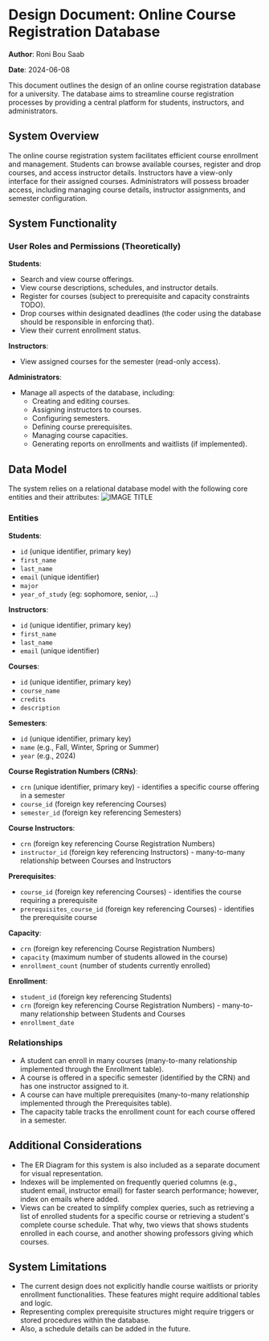 # Design Document: Online Course Registration Database

**Author**: Roni Bou Saab

**Date**: 2024-06-08


This document outlines the design of an online course registration database for a university. The database aims to streamline course registration processes by providing a central platform for students, instructors, and administrators.

## System Overview

The online course registration system facilitates efficient course enrollment and management. Students can browse available courses, register and drop courses, and access instructor details. Instructors have a view-only interface for their assigned courses. Administrators will possess broader access, including managing course details, instructor assignments, and semester configuration.

## System Functionality

### User Roles and Permissions (Theoretically)

**Students**:
- Search and view course offerings.
- View course descriptions, schedules, and instructor details.
- Register for courses (subject to prerequisite and capacity constraints TODO).
- Drop courses within designated deadlines (the coder using the database should be responsible in enforcing that).
- View their current enrollment status.

**Instructors**:
- View assigned courses for the semester (read-only access).

**Administrators**:
- Manage all aspects of the database, including:
  - Creating and editing courses.
  - Assigning instructors to courses.
  - Configuring semesters.
  - Defining course prerequisites.
  - Managing course capacities.
  - Generating reports on enrollments and waitlists (if implemented).

## Data Model

The system relies on a relational database model with the following core entities and their attributes:
![IMAGE TITLE](diagram.jpg)


### Entities

**Students**:
- `id` (unique identifier, primary key)
- `first_name`
- `last_name`
- `email` (unique identifier)
- `major`
- `year_of_study` (eg: sophomore, senior, ...)

**Instructors**:
- `id` (unique identifier, primary key)
- `first_name`
- `last_name`
- `email` (unique identifier)

**Courses**:
- `id` (unique identifier, primary key)
- `course_name`
- `credits`
- `description`

**Semesters**:
- `id` (unique identifier, primary key)
- `name` (e.g., Fall, Winter, Spring or Summer)
- `year` (e.g., 2024)

**Course Registration Numbers (CRNs)**:
- `crn` (unique identifier, primary key) - identifies a specific course offering in a semester
- `course_id` (foreign key referencing Courses)
- `semester_id` (foreign key referencing Semesters)

**Course Instructors**:
- `crn` (foreign key referencing Course Registration Numbers)
- `instructor_id` (foreign key referencing Instructors) - many-to-many relationship between Courses and Instructors

**Prerequisites**:
- `course_id` (foreign key referencing Courses) - identifies the course requiring a prerequisite
- `prerequisites_course_id` (foreign key referencing Courses) - identifies the prerequisite course

**Capacity**:
- `crn` (foreign key referencing Course Registration Numbers)
- `capacity` (maximum number of students allowed in the course)
- `enrollment_count` (number of students currently enrolled)

**Enrollment**:
- `student_id` (foreign key referencing Students)
- `crn` (foreign key referencing Course Registration Numbers) - many-to-many relationship between Students and Courses
- `enrollment_date`

### Relationships

- A student can enroll in many courses (many-to-many relationship implemented through the Enrollment table).
- A course is offered in a specific semester (identified by the CRN) and has one instructor assigned to it.
- A course can have multiple prerequisites (many-to-many relationship implemented through the Prerequisites table).
- The capacity table tracks the enrollment count for each course offered in a semester.

## Additional Considerations

- The ER Diagram for this system is also included as a separate document for visual representation.
- Indexes will be implemented on frequently queried columns (e.g., student email, instructor email) for faster search performance; however, index on emails where added.
- Views can be created to simplify complex queries, such as retrieving a list of enrolled students for a specific course or retrieving a student's complete course schedule. That why, two views that shows students enrolled in each course, and another showing professors giving which courses.

## System Limitations

- The current design does not explicitly handle course waitlists or priority enrollment functionalities. These features might require additional tables and logic.
- Representing complex prerequisite structures might require triggers or stored procedures within the database.
- Also, a schedule details can be added in the future.

